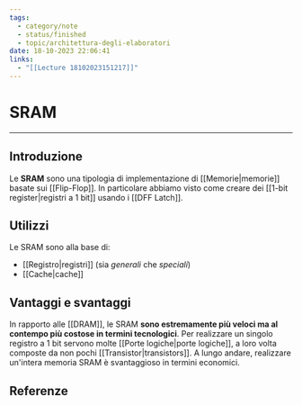 ```yaml
---
tags:
  - category/note
  - status/finished
  - topic/architettura-degli-elaboratori
date: 18-10-2023 22:06:41
links:
  - "[[Lecture 18102023151217]]"
---
```

# SRAM
---
## Introduzione
Le **SRAM** sono una tipologia di implementazione di [[Memorie|memorie]] basate sui [[Flip-Flop]]. In particolare abbiamo visto come creare dei [[1-bit register|registri a 1 bit]] usando i [[DFF Latch]].

## Utilizzi
Le SRAM sono alla base di:
- [[Registro|registri]] (sia _generali_ che _speciali_)
- [[Cache|cache]]

## Vantaggi e svantaggi
In rapporto alle [[DRAM]], le SRAM **sono estremamente più veloci ma al contempo più costose in termini tecnologici**. Per realizzare un singolo registro a 1 bit servono molte [[Porte logiche|porte logiche]], a loro volta composte da non pochi [[Transistor|transistors]]. A lungo andare, realizzare un'intera memoria SRAM è svantaggioso in termini economici.

## Referenze